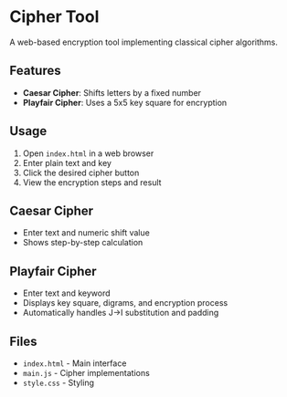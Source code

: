 # Cipher Tool

A web-based encryption tool implementing classical cipher algorithms.

## Features

- **Caesar Cipher**: Shifts letters by a fixed number
- **Playfair Cipher**: Uses a 5x5 key square for encryption

## Usage

1. Open `index.html` in a web browser
2. Enter plain text and key
3. Click the desired cipher button
4. View the encryption steps and result

## Caesar Cipher
- Enter text and numeric shift value
- Shows step-by-step calculation

## Playfair Cipher
- Enter text and keyword
- Displays key square, digrams, and encryption process
- Automatically handles J→I substitution and padding

## Files
- `index.html` - Main interface
- `main.js` - Cipher implementations
- `style.css` - Styling